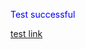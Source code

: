 <html>
  <body>
    <p style="color: blue">Test successful</p>
    <p><a href="https://billingsmoore.github.io/page2.md">test link</a></p>
  </body>
 </html>
  
